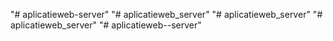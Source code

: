 "# aplicatieweb-server" 
"# aplicatieweb_server" 
"# aplicatieweb_server" 
"# aplicatieweb_server" 
"# aplicatieweb--server" 
